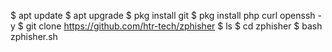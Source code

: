 $ apt update 
$ apt upgrade
$ pkg install git
$ pkg install php curl openssh -y
$ git clone https://github.com/htr-tech/zphisher
$ ls
$ cd zphisher
$ bash zphisher.sh
